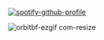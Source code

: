 <p align="center">

[![spotify-github-profile](https://spotify-github-profile.kittinanx.com/api/view?uid=7169cwv369woqjtfrpzgavtso&cover_image=true&theme=novatorem&show_offline=true&background_color=121212&interchange=false&bar_color=7295bb&bar_color_cover=false)](https://github.com/kittinan/spotify-github-profile)

![orbitbf-ezgif com-resize](https://github.com/user-attachments/assets/f0b29dd5-f2dc-4364-acae-ac01b8033ba2)
</p>

